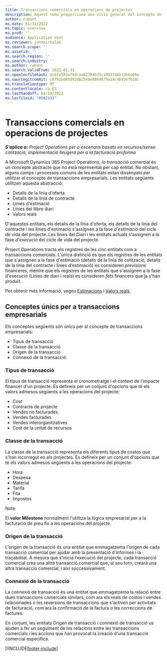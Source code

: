 ```yaml
---
title: Transaccions comercials en operacions de projectes
description: Aquest tema proporciona una visió general del concepte de transaccions comercials a Microsoft Dynamics 365 Project Operations.
author: rumant
ms.date: 01/31/2022
ms.topic: overview
ms.prod: ''
audience: Application User
ms.reviewer: johnmichalak
ms.search.scope: ''
ms.assetid: ''
ms.search.region: ''
ms.search.industry: ''
ms.author: rumant
ms.search.validFrom: 2022-01-31
ms.openlocfilehash: 0c6fe583af0dcaa62204b35c1093746b13b6e00e
ms.sourcegitcommit: c0792bd65d92db25e0e8864879a19c4b93efb10c
ms.translationtype: MT
ms.contentlocale: ca-ES
ms.lasthandoff: 04/14/2022
ms.locfileid: "8582192"
---
```

# <a name="business-transactions-in-project-operations"></a>Transaccions comercials en operacions de projectes

_**S'aplica a:** Project Operations per a escenaris basats en recursos/sense cotització, implementació lleugera per a la facturació proforma_

A Microsoft Dynamics 365 Project Operations, *la transacció* comercial és un concepte abstracte que no està representat per cap entitat. No obstant, alguns camps i processos comuns de les entitats estan dissenyats per utilitzar el concepte de transaccions empresarials. Les entitats següents utilitzen aquesta abstracció:

- Detalls de la línia d'oferta
- Detalls de la línia de contracte
- Línies d'estimació
- Línies del llibre diari
- Valors reals

D'aquestes entitats, els detalls de la línia d'oferta, els detalls de la línia del contracte i les línies d'estimació s'assignen a la fase *d'estimació* del cicle de vida del projecte. Les línies del Diari i les entitats actuals s'assignen a la fase *d'execució* del cicle de vida del projecte.

Project Operations tracta els registres de les cinc entitats com a transaccions comercials. L'única distinció és que els registres de les entitats que s'assignen a la fase d'estimació (detalls de la línia de cotització, detalls de la línia del contracte i línies d'estimació) es consideren *previsions* financeres, mentre que els registres de les entitats que s'assignen a la fase d'execució (Línies de diari i reals) es consideren *fets* financers que ja s'han produït.

Per obtenir més informació, vegeu [Estimacions](../project-management/estimating-projects-overview.md) i [Valors reals](actuals-overview.md).

## <a name="concepts-that-are-unique-to-business-transactions"></a>Conceptes únics per a transaccions empresarials

Els conceptes següents són únics per al concepte de transaccions empresarials:

- Tipus de transacció
- Classe de la transacció
- Origen de la transacció
- Connexió de la transacció

### <a name="transaction-type"></a>Tipus de transacció

El tipus de transacció representa el cronometratge i el context de l'impacte financer d'un projecte. Es defineix per un conjunt d'opcions que té els valors admesos següents a les operacions del projecte:

- Cost
- Contracte de projecte
- Vendes no facturades
- Vendes facturades
- Vendes interorganitzatives
- Cost de la unitat de recursos

### <a name="transaction-class"></a>Classe de la transacció

La classe de la transacció representa els diferents tipus de costos que s'han incorregut en els projectes. Es defineix per un conjunt d'opcions que té els valors admesos següents a les operacions del projecte:

- Hora
- Despesa
- Material
- Tarifa
- Fita
- Impostos

> [!NOTE]
> El **valor Milestone** normalment l'utilitza la lògica empresarial per a la facturació de preu fix a les operacions del projecte.

### <a name="transaction-origin"></a>Origen de la transacció

L'origen de la transacció és una entitat que emmagatzema l'origen de cada transacció comercial per ajudar amb la presentació d'informes i la traçabilitat. A mesura que s'inicia l'execució del projecte, cada transacció comercial crea una altra transacció comercial que, al seu torn, crearà una altra transacció comercial, i així successivament.

### <a name="transaction-connection"></a>Connexió de la transacció

La connexió de transacció és una entitat que emmagatzema la relació entre dues transaccions comercials similars, com ara els reals de costos i vendes relacionades o les reversions de transaccions que s'activen per activitats de facturació, com ara la confirmació de la factura o les correccions de factures.

En conjunt, les entitats Origen de transacció i connexió de transacció us ajuden a fer un seguiment de les relacions entre les transaccions comercials i les accions que han provocat la creació d'una transacció comercial específica.

[!INCLUDE[footer-include](../includes/footer-banner.md)]
